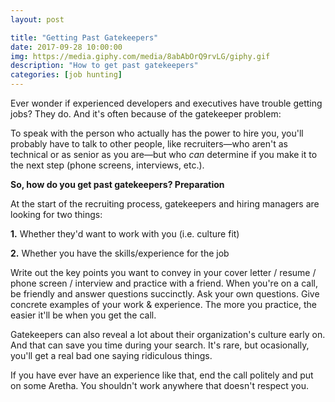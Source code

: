 ```yaml
---
layout: post

title: "Getting Past Gatekeepers"
date: 2017-09-28 10:00:00
img: https://media.giphy.com/media/8abAbOrQ9rvLG/giphy.gif
description: "How to get past gatekeepers"
categories: [job hunting]
---
```


Ever wonder if experienced developers and executives have trouble getting jobs? They do. And it's often because of the gatekeeper problem:

To speak with the person who actually has the power to hire you, you'll probably have to talk to other people, like recruiters&mdash;who aren't as technical or as senior as you are&mdash;but who _can_ determine if you make it to the next step (phone screens, interviews, etc.).

**So, how do you get past gatekeepers? Preparation**

At the start of the recruiting process, gatekeepers and hiring managers are looking for two things:

**1.** Whether they'd want to work with you (i.e. culture fit)

**2.** Whether you have the skills/experience for the job

Write out the key points you want to convey in your cover letter / resume / phone screen / interview and practice with a friend. When you're on a call, be friendly and answer questions succinctly. Ask your own questions. Give concrete examples of your work & experience. The more you practice, the easier it'll be when you get the call.

Gatekeepers can also reveal a lot about their organization's culture early on. And that can save you time during your search. It's rare, but ocasionally, you'll get a real bad one saying ridiculous things.

If you have ever have an experience like that, end the call politely and put on some Aretha. You shouldn't work anywhere that doesn't respect you.